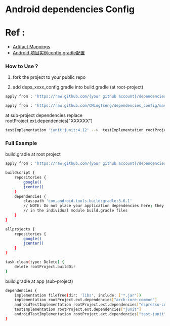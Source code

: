 # Android dependencies Config

# Ref :

  -  [Artifact Mappings]
-  [Android 项目实例config.gradle配置]


### How to Use ?
1. fork the project to your public repo

2. add  deps_xxxx_config.gradle into build.gradle (at root-project)


```sh
apply from : 'https://raw.github.com/{your github account}/dependencies_config/master/deps_androidx_test_config.gradle'

apply from : 'https://raw.github.com/CMingTseng/dependencies_config/master/deps_androidx_test_config.gradle'
```

at sub-project dependencies  replace rootProject.ext.dependencies["XXXXXX"]
```sh
testImplementation 'junit:junit:4.12' -->  testImplementation rootProject.ext.dependencies["junit"]
```


### Full Example

build.gradle at root project 

```sh
apply from : 'https://raw.github.com/{your github account}/dependencies_config/master/deps_androidx_test_config.gradle'

buildscript {
    repositories {
        google()
        jcenter()
    }
    dependencies {
        classpath 'com.android.tools.build:gradle:3.6.1'
        // NOTE: Do not place your application dependencies here; they belong
        // in the individual module build.gradle files
    }
}

allprojects {
    repositories {
        google()
        jcenter()
    }
}

task clean(type: Delete) {
    delete rootProject.buildDir
}
```

build.gradle at app (sub-project) 

```sh
dependencies {
    implementation fileTree(dir: 'libs', include: ['*.jar'])
    implementation rootProject.ext.dependencies["arch-core-common"]
    androidTestImplementation rootProject.ext.dependencies["espresso-core"]
    testImplementation rootProject.ext.dependencies["junit"]
    androidTestImplementation rootProject.ext.dependencies["test-junit"]
}
```



   [Artifact Mappings]: <https://developer.android.com/jetpack/androidx/migrate/artifact-mappings>
   
   [Android 项目实例config.gradle配置]: <https://blog.csdn.net/Kenway090704/article/details/76930451>
